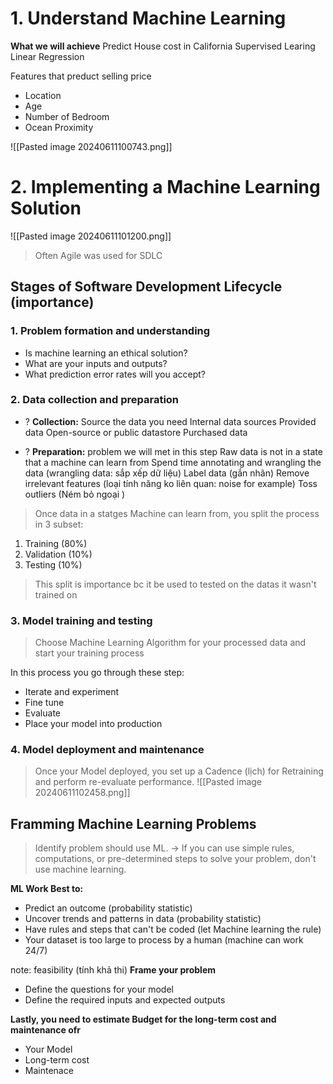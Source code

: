 # 1. Understand Machine Learning
**What we will achieve**
	Predict House cost in California
		Supervised Learing
		Linear Regression

Features that preduct selling price
+ Location
+ Age
+ Number of Bedroom
+ Ocean Proximity

![[Pasted image 20240611100743.png]]

# 2. Implementing a Machine Learning Solution
![[Pasted image 20240611101200.png]]
> Often Agile was used for SDLC

 ## Stages of Software Development Lifecycle (importance)
### 1. **Problem formation and understanding**
- Is machine learning an ethical solution?
- What are your inputs and outputs?
- What prediction error rates will you accept?

### 2. Data collection and preparation
 + ?  **Collection:** Source the data you need
	Internal data sources
	Provided data
	Open-source or public datastore
	Purchased data

+ ? **Preparation:** problem we will met in this step
	Raw data is not in a state that a machine can learn from
	Spend time annotating and wrangling the data (wrangling data: sắp xếp dữ liệu)
	Label data (gắn nhãn)
	Remove irrelevant features (loại tính năng ko liên quan: noise for example)
	Toss outliers (Ném bỏ ngoại )

> Once data in a statges Machine can learn from, you split the process in 3 subset:
1. Training (80%)
2. Validation (10%)
3. Testing (10%)
> This split is importance bc it be used to tested on the datas it wasn't trained on
### 3. Model training and testing
> Choose Machine Learning Algorithm for your processed data and start your training process

In this process you go through these step:
- Iterate and experiment
- Fine tune
- Evaluate
- Place your model into production
### 4. Model deployment and maintenance
> Once your Model deployed, you set up a Cadence (lịch) for Retraining and perform re-evaluate performance.
![[Pasted image 20240611102458.png]]

## Framming Machine Learning Problems
> Identify problem should use ML.
> -> If you can use simple rules, computations, or pre-determined steps to solve your problem, don't use machine learning.

**ML Work Best to:** 
- Predict an outcome (probability statistic)
- Uncover trends and patterns in data (probability statistic)
- Have rules and steps that can't be coded (let Machine learning the rule)
- Your dataset is too large to process by a human (machine can work 24/7)

note: feasibility (tính khả thi)
**Frame your problem**
- Define the questions for your model
- Define the required inputs and expected outputs

**Lastly, you need to estimate Budget for the long-term cost and maintenance ofr**
+ Your Model
+ Long-term cost
+ Maintenace

